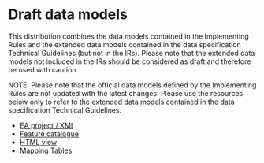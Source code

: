 # Draft data models

This distribution combines the data models contained in the Implementing Rules and the extended data models contained in the data specification Technical Guidelines (but not in the IRs). Please note that the extended data models not included in the IRs should be considered as draft and therefore be used with caution.

NOTE: Please note that the official data models defined by the Implementing Rules are not updated with the latest changes. Please use the resources below only to refer to the extended data models contained in the data specification Technical Guidelines.

- [EA project / XMI](ea+xmi/EAXMI.zip)
- [Feature catalogue](fc)
- [HTML view](html)
- [Mapping Tables](mapping)